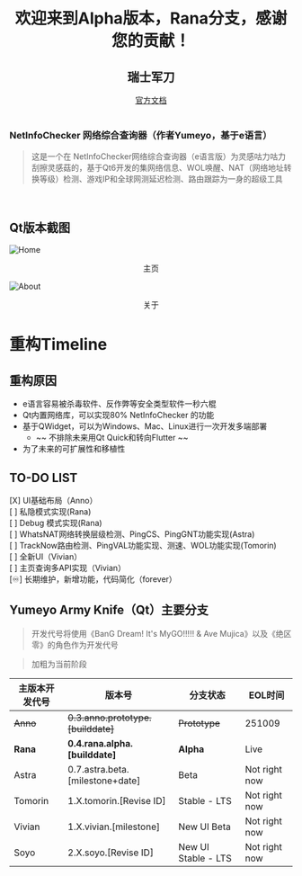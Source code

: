 # <center> 欢迎来到Alpha版本，Rana分支，感谢您的贡献！</center>

## <center>瑞士军刀</center>
<center><a href="https://armyknife.ne0w0r1d.top">官方文档</a></center><br>

### NetInfoChecker 网络综合查询器（作者Yumeyo，基于e语言）
> 这是一个在 NetInfoChecker网络综合查询器（e语言版）为灵感咕力咕力刮擦灵感菇的，基于Qt6开发的集网络信息、WOL唤醒、NAT（网络地址转换等级）检测、游戏IP和全球网测延迟检测、路由跟踪为一身的超级工具<br>
<br>

## Qt版本截图
![Home](git_img/mainsc.png)<br>
<center>主页</center>

![About](git_img/aboutsc.png)<br>
<center>关于</center>

# 重构Timeline
## 重构原因
- e语言容易被杀毒软件、反作弊等安全类型软件一秒六棍
- Qt内置网络库，可以实现80% NetInfoChecker 的功能
- 基于QWidget，可以为Windows、Mac、Linux进行一次开发多端部署
    - ~~ 不排除未来用Qt Quick和转向Flutter ~~
- 为了未来的可扩展性和移植性

## TO-DO LIST
[X] UI基础布局（Anno）<br>
[ ] 私隐模式实现(Rana)<br>
[ ] Debug 模式实现(Rana)<br>
[ ] WhatsNAT网络转换层级检测、PingCS、PingGNT功能实现(Astra)<br>
[ ] TrackNow路由检测、PingVAL功能实现、测速、WOL功能实现(Tomorin)<br>
[ ] 全新UI（Vivian）<br>
[ ] 主页查询多API实现（Vivian）<br> 
[♾️] 长期维护，新增功能，代码简化（forever）

## Yumeyo Army Knife（Qt）主要分支
> 开发代号将使用《BanG Dream! It's MyGO!!!!! & Ave Mujica》以及《绝区零》的角色作为开发代号<br>

> 加粗为当前阶段

| 主版本开发代号 | 版本号 | 分支状态 | EOL时间 |
| ----- | ----- | ----- | ----- |
| ~~Anno~~ | ~~0.3.anno.prototype.[builddate]~~ | ~~Prototype~~ | 251009 |
| **Rana** | **0.4.rana.alpha.[builddate]** | **Alpha** | Live |
| Astra | 0.7.astra.beta.[milestone+date] | Beta | Not right now |
| Tomorin | 1.X.tomorin.[Revise ID] | Stable - LTS | Not right now |
| Vivian | 1.X.vivian.[milestone] | New UI Beta | Not right now |
| Soyo | 2.X.soyo.[Revise ID] | New UI Stable - LTS | Not right now |
